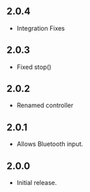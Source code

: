 ## 2.0.4

* Integration Fixes

## 2.0.3

* Fixed stop()

## 2.0.2

* Renamed controller

## 2.0.1

* Allows Bluetooth input.

## 2.0.0

* Initial release.
